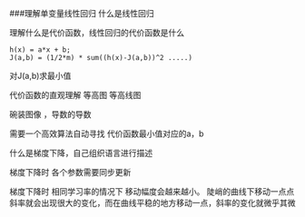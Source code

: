 ###理解单变量线性回归
什么是线性回归

理解什么是代价函数，线性回归的代价函数是什么
```
h(x) = a*x + b;
J(a,b) = (1/2*m) * sum((h(x)-J(a,b))^2 .....)
```
对J(a,b)求最小值

代价函数的直观理解
等高图
等高线图

碗装图像 ，导数的导数

需要一个高效算法自动寻找  代价函数最小值对应的a，b



什么是梯度下降，自己组织语言进行描述

梯度下降时  各个参数需要同步更新

梯度下降时 相同学习率的情况下 移动幅度会越来越小。
陡峭的曲线下移动一点点 斜率就会出现很大的变化，而在曲线平稳的地方移动一点，斜率的变化就微乎其微



